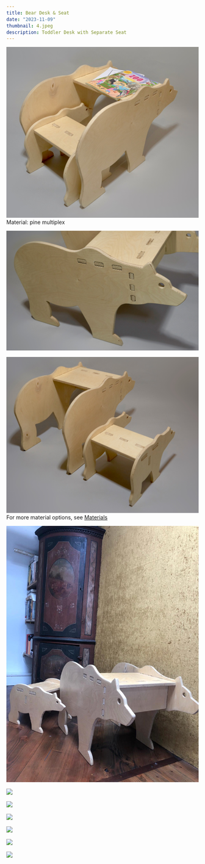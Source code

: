 ```yaml
---
title: Bear Desk & Seat
date: "2023-11-09"
thumbnail: 4.jpeg
description: Toddler Desk with Separate Seat
---
```


![](AFL_kids12.jpeg)
Material: pine multiplex

![](AFL_kids10_detail_01.jpeg)

![](AFL_kids3.jpeg)
For more material options, see [Materials](/en/materials)

![](1.jpeg)

![](2.jpeg)

![](3.jpeg)

![](4.jpeg)

![](5.jpeg)

![](6.jpeg)

![](7.jpeg)
